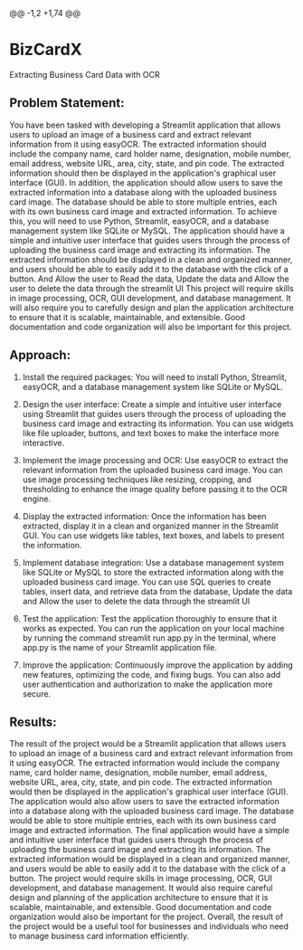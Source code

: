 @@ -1,2 +1,74 @@
# BizCardX
Extracting Business Card Data with OCR
## Problem Statement:
You have been tasked with developing a Streamlit application that allows users to
upload an image of a business card and extract relevant information from it using
easyOCR. The extracted information should include the company name, card holder
name, designation, mobile number, email address, website URL, area, city, state,
and pin code. The extracted information should then be displayed in the application's
graphical user interface (GUI).
In addition, the application should allow users to save the extracted information into
a database along with the uploaded business card image. The database should be
able to store multiple entries, each with its own business card image and extracted
information.
To achieve this, you will need to use Python, Streamlit, easyOCR, and a database
management system like SQLite or MySQL. The application should have a simple
and intuitive user interface that guides users through the process of uploading the
business card image and extracting its information. The extracted information should
be displayed in a clean and organized manner, and users should be able to easily
add it to the database with the click of a button. And Allow the user to Read the data,
Update the data and Allow the user to delete the data through the streamlit UI
This project will require skills in image processing, OCR, GUI development, and
database management. It will also require you to carefully design and plan the
application architecture to ensure that it is scalable, maintainable, and extensible.
Good documentation and code organization will also be important for this project.
## Approach:
1. Install the required packages: You will need to install Python, Streamlit,
easyOCR, and a database management system like SQLite or MySQL.
2. Design the user interface: Create a simple and intuitive user interface using
Streamlit that guides users through the process of uploading the business
card image and extracting its information. You can use widgets like file
uploader, buttons, and text boxes to make the interface more interactive.

3. Implement the image processing and OCR: Use easyOCR to extract the
relevant information from the uploaded business card image. You can use
image processing techniques like resizing, cropping, and thresholding to
enhance the image quality before passing it to the OCR engine.
4. Display the extracted information: Once the information has been extracted,
display it in a clean and organized manner in the Streamlit GUI. You can use
widgets like tables, text boxes, and labels to present the information.
5. Implement database integration: Use a database management system like
SQLite or MySQL to store the extracted information along with the uploaded
business card image. You can use SQL queries to create tables, insert data,
and retrieve data from the database, Update the data and Allow the user to
delete the data through the streamlit UI
6. Test the application: Test the application thoroughly to ensure that it works as
expected. You can run the application on your local machine by running the
command streamlit run app.py in the terminal, where app.py is the name of
your Streamlit application file.
7. Improve the application: Continuously improve the application by adding new
features, optimizing the code, and fixing bugs. You can also add user
authentication and authorization to make the application more secure.

## Results:
The result of the project would be a Streamlit application that allows users to upload
an image of a business card and extract relevant information from it using easyOCR.
The extracted information would include the company name, card holder name,
designation, mobile number, email address, website URL, area, city, state, and pin
code. The extracted information would then be displayed in the application's
graphical user interface (GUI).
The application would also allow users to save the extracted information into a
database along with the uploaded business card image. The database would be able
to store multiple entries, each with its own business card image and extracted
information.
The final application would have a simple and intuitive user interface that guides
users through the process of uploading the business card image and extracting its
information. The extracted information would be displayed in a clean and organized
manner, and users would be able to easily add it to the database with the click of a
button.
The project would require skills in image processing, OCR, GUI development, and
database management. It would also require careful design and planning of the
application architecture to ensure that it is scalable, maintainable, and extensible.
Good documentation and code organization would also be important for the project.
Overall, the result of the project would be a useful tool for businesses and individuals
who need to manage business card information efficiently.
